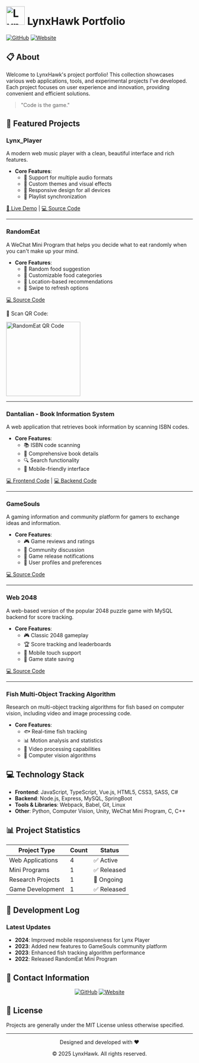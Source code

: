 # <img src="https://github.com/user-attachments/assets/455d989d-7243-4913-b20e-6c8cc92e94cc" width="50" height="50" alt="Lynx"> LynxHawk Portfolio

[![GitHub](https://img.shields.io/badge/-GitHub-181717?style=for-the-badge&logo=github)](https://github.com/lynxhawk)
[![Website](https://img.shields.io/badge/-Website-FF7139?style=for-the-badge&logo=firefox-browser&logoColor=white)](https://lynxhawk.com)

## 📋 About

Welcome to LynxHawk's project portfolio! This collection showcases various web applications, tools, and experimental projects I've developed. Each project focuses on user experience and innovation, providing convenient and efficient solutions.

> "Code is the game."

## 🚀 Featured Projects

### Lynx_Player

A modern web music player with a clean, beautiful interface and rich features.

- **Core Features**:
  - 🎵 Support for multiple audio formats
  - 🎨 Custom themes and visual effects
  - 📱 Responsive design for all devices
  - 🔄 Playlist synchronization

[📎 Live Demo](https://www.lynxhawk.com/Lynx_Player/) | [💻 Source Code](https://github.com/lynxhawk/Lynx_Player)

---

### RandomEat

A WeChat Mini Program that helps you decide what to eat randomly when you can't make up your mind.

- **Core Features**:
  - 🎲 Random food suggestion
  - 🍲 Customizable food categories
  - 📍 Location-based recommendations
  - 🔄 Swipe to refresh options

[💻 Source Code](https://github.com/lynxhawk/RandomEat)

📱 Scan QR Code:

<img src="https://github.com/user-attachments/assets/2da1e48a-f431-4d35-baf3-4975b5cc3e74" width="200" height="200" alt="RandomEat QR Code">

---

### Dantalian - Book Information System

A web application that retrieves book information by scanning ISBN codes.

- **Core Features**:
  - 📚 ISBN code scanning
  - 📖 Comprehensive book details
  - 🔍 Search functionality
  - 📱 Mobile-friendly interface

[💻 Frontend Code](https://github.com/lynxhawk/Dantalian) | [💻 Backend Code](https://github.com/lynxhawk/Dantalian-Express)

---

### GameSouls

A gaming information and community platform for gamers to exchange ideas and information.

- **Core Features**:
  - 🎮 Game reviews and ratings
  - 💬 Community discussion
  - 🔔 Game release notifications
  - 👥 User profiles and preferences

[💻 Source Code](https://github.com/lynxhawk/GameSouls)

---

### Web 2048

A web-based version of the popular 2048 puzzle game with MySQL backend for score tracking.

- **Core Features**:
  - 🎮 Classic 2048 gameplay
  - 🏆 Score tracking and leaderboards
  - 📱 Mobile touch support
  - 🔄 Game state saving

[💻 Source Code](https://github.com/lynxhawk/mysql-express-2048)

---

### Fish Multi-Object Tracking Algorithm

Research on multi-object tracking algorithms for fish based on computer vision, including video and image processing code.

- **Core Features**:
  - 🐟 Real-time fish tracking
  - 📊 Motion analysis and statistics
  - 🎥 Video processing capabilities
  - 🧠 Computer vision algorithms

## 💻 Technology Stack

- **Frontend**: JavaScript, TypeScript, Vue.js, HTML5, CSS3, SASS, C#
- **Backend**: Node.js, Express, MySQL, SpringBoot
- **Tools & Libraries**: Webpack, Babel, Git, Linux
- **Other**: Python, Computer Vision, Unity, WeChat Mini Program, C, C++

## 📊 Project Statistics

| Project Type | Count | Status |
|---------|-----|------|
| Web Applications | 4 | ✅ Active |
| Mini Programs | 1 | ✅ Released |
| Research Projects | 1 | 🔬 Ongoing |
| Game Development | 1 | ✅ Released |

## 📝 Development Log

### Latest Updates

- **2024**: Improved mobile responsiveness for Lynx Player
- **2023**: Added new features to GameSouls community platform
- **2023**: Enhanced fish tracking algorithm performance
- **2022**: Released RandomEat Mini Program

## 📮 Contact Information

<div align="center">
  
[![GitHub](https://img.shields.io/badge/-GitHub-181717?style=for-the-badge&logo=github)](https://github.com/lynxhawk)
[![Website](https://img.shields.io/badge/-Website-FF7139?style=for-the-badge&logo=firefox-browser&logoColor=white)](https://lynxhawk.com)

</div>

## 📄 License

Projects are generally under the MIT License unless otherwise specified.

---

<div align="center">
  <p>Designed and developed with ❤️</p>
  <p>© 2025 LynxHawk. All rights reserved.</p>
</div>
